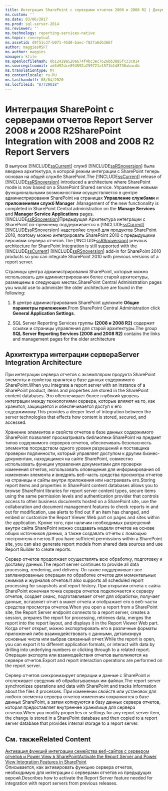```yaml
---
title: Интеграция SharePoint с серверами отчетов 2008 и 2008 R2 | Документация Майкрософт
ms.custom: ''
ms.date: 03/06/2017
ms.prod: sql-server-2014
ms.reviewer: ''
ms.technology: reporting-services-native
ms.topic: conceptual
ms.assetid: d9f51c37-b071-45d0-baec-f82fa6db366f
author: maggiesMSFT
ms.author: maggies
manager: kfile
ms.openlocfilehash: 0b12429a520a674f4bc3ec7626bb3885fc33c814
ms.sourcegitcommit: ad4d92dce894592a259721a1571b1d8736abacdb
ms.translationtype: MT
ms.contentlocale: ru-RU
ms.lasthandoff: 08/04/2020
ms.locfileid: "87729018"
---
```

# <a name="sharepoint-integration-with-2008-and-2008-r2--report-servers"></a><span data-ttu-id="e6a41-102">Интеграция SharePoint с серверами отчетов Report Server 2008 и 2008 R2</span><span class="sxs-lookup"><span data-stu-id="e6a41-102">SharePoint Integration with 2008 and 2008 R2  Report Servers</span></span>
  <span data-ttu-id="e6a41-103">В выпуске [!INCLUDE[ssCurrent](../includes/sscurrent-md.md)] служб [!INCLUDE[ssRSnoversion](../includes/ssrsnoversion-md.md)] была введена архитектура, в которой режим интеграции с SharePoint теперь основан на общей службе SharePoint.</span><span class="sxs-lookup"><span data-stu-id="e6a41-103">The [!INCLUDE[ssCurrent](../includes/sscurrent-md.md)] release of [!INCLUDE[ssRSnoversion](../includes/ssrsnoversion-md.md)] introduced a architecture where SharePoint mode is now based on a SharePoint Shared service.</span></span> <span data-ttu-id="e6a41-104">Управление новыми функциональными возможностями осуществляется в центре администрирования SharePoint на страницах **Управление службами** и **приложениями служб Manager** .</span><span class="sxs-lookup"><span data-stu-id="e6a41-104">Management of the new functionality is completed in SharePoint Central administration on the **Manage Services** and **Manager Service Applications** pages.</span></span> <span data-ttu-id="e6a41-105">[!INCLUDE[ssRSnoversion](../includes/ssrsnoversion-md.md)]Предыдущая Архитектура интеграции с SharePoint по-прежнему поддерживается в [!INCLUDE[ssCurrent](../includes/sscurrent-md.md)] [!INCLUDE[ssRSnoversion](../includes/ssrsnoversion-md.md)] надстройке служб для продуктов SharePoint 2010, поэтому можно интегрировать SharePoint 2010 с предыдущими версиями сервера отчетов.</span><span class="sxs-lookup"><span data-stu-id="e6a41-105">The [!INCLUDE[ssRSnoversion](../includes/ssrsnoversion-md.md)] previous architecture for SharePoint Integration is still supported with the [!INCLUDE[ssCurrent](../includes/sscurrent-md.md)] [!INCLUDE[ssRSnoversion](../includes/ssrsnoversion-md.md)] add-in for SharePoint 2010 products so you can integrate SharePoint 2010 with previous versions of a report server.</span></span>  
  
 <span data-ttu-id="e6a41-106">Страницы центра администрирования SharePoint, которые можно использовать для администрирования более старой архитектуры, размещены в следующих местах.</span><span class="sxs-lookup"><span data-stu-id="e6a41-106">SharePoint Central Administration pages you would use to administer the older architecture are found in the following:</span></span>  
  
1.  <span data-ttu-id="e6a41-107">В центре администрирования SharePoint щелкните **Общие параметры приложения**.</span><span class="sxs-lookup"><span data-stu-id="e6a41-107">From SharePoint Central Administration click **General Application Settings**.</span></span>  
  
2.  <span data-ttu-id="e6a41-108">SQL Server Reporting Services группы **(2008 и 2008 R2)** содержит ссылки и страницы управления для старой архитектуры.</span><span class="sxs-lookup"><span data-stu-id="e6a41-108">The group **SQL Server Reporting Services (2008 and 2008 R2)** contains the links and management pages for the older architecture</span></span>  
  
## <a name="server-integration-architecture"></a><span data-ttu-id="e6a41-109">Архитектура интеграции сервера</span><span class="sxs-lookup"><span data-stu-id="e6a41-109">Server Integration Architecture</span></span>  
 <span data-ttu-id="e6a41-110">При интеграции сервера отчетов с экземпляром продукта SharePoint элементы и свойства хранятся в базе данных содержимого SharePoint.</span><span class="sxs-lookup"><span data-stu-id="e6a41-110">When you integrate a report server with an instance of a SharePoint product, items and properties are stored in the SharePoint content databases.</span></span> <span data-ttu-id="e6a41-111">Это обеспечивает более глубокий уровень интеграции между технологиями сервера, которые влияют на то, как хранится, защищается и обеспечивается доступ к его содержимому.</span><span class="sxs-lookup"><span data-stu-id="e6a41-111">This provides a deeper level of integration between the server technologies that effects how content is stored, secured, and accessed.</span></span>  
  
 <span data-ttu-id="e6a41-112">Хранение элементов и свойств отчетов в базе данных содержимого SharePoint позволяет просматривать библиотеки SharePoint на предмет типов содержимого серверов отчетов, обеспечивать безопасность элементов посредством одного уровня разрешений и поставщика проверки подлинности, который управляет доступом к другим бизнес-документам, находящимся на сайте SharePoint, совместно использовать функции управления документами для проверки изменения отчетов, использовать оповещения для информирования об изменении элемента и внедрять веб-часть средства просмотра отчетов на страницы и сайты внутри приложения или настраивать его.</span><span class="sxs-lookup"><span data-stu-id="e6a41-112">Storing report items and properties in SharePoint content databases allows you to browse SharePoint libraries for report server content types, secure items using the same permission levels and authentication provider that controls access to other business documents hosted on a SharePoint site, use the collaboration and document management features to check reports in and out for modification, use alerts to find out if an item has changed, and embed or customize the Report Viewer Web part on pages and sites within the application.</span></span> <span data-ttu-id="e6a41-113">Кроме того, при наличии необходимых разрешений внутри сайта SharePoint можно создавать модели отчетов на основе общих источников данных, а также создавать отчеты с помощью построителя отчетов.</span><span class="sxs-lookup"><span data-stu-id="e6a41-113">If you have sufficient permissions within a SharePoint site, you can also generate report models from shared data sources and use Report Builder to create reports.</span></span>  
  
 <span data-ttu-id="e6a41-114">Сервер отчетов продолжает осуществлять всю обработку, подготовку и доставку данных.</span><span class="sxs-lookup"><span data-stu-id="e6a41-114">The report server continues to provide all data processing, rendering, and delivery.</span></span> <span data-ttu-id="e6a41-115">Он также поддерживает все запланированные операции по обработке отчетов для моментальных снимков и журналов отчетов.</span><span class="sxs-lookup"><span data-stu-id="e6a41-115">It also supports all scheduled report processing for snapshots and report history.</span></span> <span data-ttu-id="e6a41-116">При открытии отчета с сайта SharePoint конечная точка сервера отчетов подключается к серверу отчетов, создает сеанс, подготавливает отчет для обработки, получает данные, вставляет отчет в макет отчета и отображает его в веб-части средства просмотра отчетов.</span><span class="sxs-lookup"><span data-stu-id="e6a41-116">When you open a report from a SharePoint site, the Report Server endpoint connects to a report server, creates a session, prepares the report for processing, retrieves data, merges the report into the report layout, and displays it in the Report Viewer Web part.</span></span> <span data-ttu-id="e6a41-117">Когда отчет открыт, можно экспортировать его в различные форматы приложений либо взаимодействовать с данными, детализируя основные числа или выбрав связанный отчет.</span><span class="sxs-lookup"><span data-stu-id="e6a41-117">While the report is open, you can export it to different application formats, or interact with data by drilling into underlying numbers or clicking through to a related report.</span></span> <span data-ttu-id="e6a41-118">Операции экспорта или взаимодействия отчетов выполняются на сервере отчетов.</span><span class="sxs-lookup"><span data-stu-id="e6a41-118">Export and report interaction operations are performed on the report server.</span></span>  
  
 <span data-ttu-id="e6a41-119">Сервер отчетов синхронизирует операции и данные с SharePoint и отслеживает сведения об обрабатываемых им файлах.</span><span class="sxs-lookup"><span data-stu-id="e6a41-119">The report server synchronizes operations and data with SharePoint and tracks information about the files it processes.</span></span> <span data-ttu-id="e6a41-120">При изменении свойств или установок для любого элемента сервера отчетов изменения сохраняются в базе данных SharePoint, а затем копируются в базу данных сервера отчетов, которая предоставляет внутреннее хранилище для сервера отчетов.</span><span class="sxs-lookup"><span data-stu-id="e6a41-120">When you modify properties or settings for any report server item, the change is stored in a SharePoint database and then copied to a report server database that provides internal storage to a report server.</span></span>  
  
## <a name="related-content"></a><span data-ttu-id="e6a41-121">См. также</span><span class="sxs-lookup"><span data-stu-id="e6a41-121">Related Content</span></span>  
 [<span data-ttu-id="e6a41-122">Активация функций интеграции семейства веб-сайтов с сервером отчетов и Power View в SharePoint</span><span class="sxs-lookup"><span data-stu-id="e6a41-122">Activate the Report Server and Power View Integration Features in SharePoint</span></span>](activate-the-report-server-and-power-view-integration-features-in-sharepoint.md)  
 <span data-ttu-id="e6a41-123">Описывается, как активировать функцию сервера отчетов, необходимую для интеграции с серверами отчетов из предыдущих версий.</span><span class="sxs-lookup"><span data-stu-id="e6a41-123">Describes how to activate the Report Server feature needed for integration with report servers from previous releases.</span></span>  
  
  
